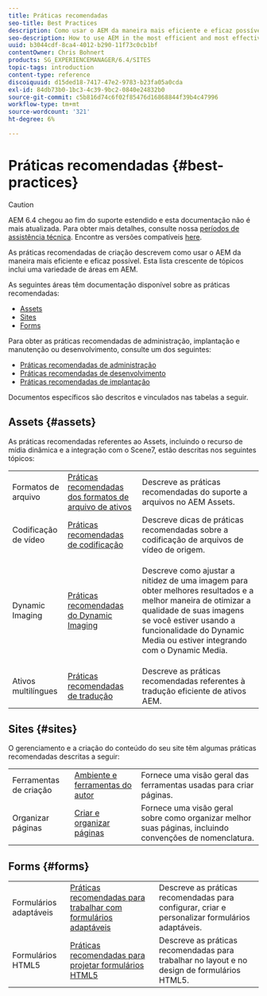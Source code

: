```yaml
---
title: Práticas recomendadas
seo-title: Best Practices
description: Como usar o AEM da maneira mais eficiente e eficaz possível
seo-description: How to use AEM in the most efficient and most effective way possible
uuid: b3044cdf-8ca4-4012-b290-11f73c0cb1bf
contentOwner: Chris Bohnert
products: SG_EXPERIENCEMANAGER/6.4/SITES
topic-tags: introduction
content-type: reference
discoiquuid: d15ded18-7417-47e2-9783-b23fa05a0cda
exl-id: 84db73b0-1bc3-4c39-9bc2-0840e24832b0
source-git-commit: c5b816d74c6f02f85476d16868844f39b4c47996
workflow-type: tm+mt
source-wordcount: '321'
ht-degree: 6%

---
```


# Práticas recomendadas    {#best-practices}

>[!CAUTION]
>
>AEM 6.4 chegou ao fim do suporte estendido e esta documentação não é mais atualizada. Para obter mais detalhes, consulte nossa [períodos de assistência técnica](https://helpx.adobe.com/br/support/programs/eol-matrix.html). Encontre as versões compatíveis [here](https://experienceleague.adobe.com/docs/).

As práticas recomendadas de criação descrevem como usar o AEM da maneira mais eficiente e eficaz possível. Esta lista crescente de tópicos inclui uma variedade de áreas em AEM.

As seguintes áreas têm documentação disponível sobre as práticas recomendadas:

* [Assets](#assets)
* [Sites](#sites)
* [Forms](#forms)

Para obter as práticas recomendadas de administração, implantação e manutenção ou desenvolvimento, consulte um dos seguintes:

* [Práticas recomendadas de administração](/help/sites-administering/administer-best-practices.md)
* [Práticas recomendadas de desenvolvimento](/help/sites-developing/best-practices.md)
* [Práticas recomendadas de implantação](/help/sites-deploying/best-practices.md)

Documentos específicos são descritos e vinculados nas tabelas a seguir.

## Assets {#assets}

As práticas recomendadas referentes ao Assets, incluindo o recurso de mídia dinâmica e a integração com o Scene7, estão descritas nos seguintes tópicos:

<table> 
 <tbody>
  <tr>
   <td>Formatos de arquivo</td> 
   <td><a href="/help/assets/assets-file-format-best-practices.md">Práticas recomendadas dos formatos de arquivo de ativos</a></td> 
   <td>Descreve as práticas recomendadas do suporte a arquivos no AEM Assets.</td> 
  </tr>
  <tr>
   <td>Codificação de vídeo</td> 
   <td><a href="/help/assets/video.md#best-practices-for-encoding-videos">Práticas recomendadas de codificação</a></td> 
   <td>Descreve dicas de práticas recomendadas sobre a codificação de arquivos de vídeo de origem.</td> 
  </tr>
  <tr>
   <td>Dynamic Imaging</td> 
   <td><a href="/help/assets/best-practices-for-optimizing-the-quality-of-your-images.md">Práticas recomendadas do Dynamic Imaging</a></td> 
   <td><p>Descreve como ajustar a nitidez de uma imagem para obter melhores resultados e a melhor maneira de otimizar a qualidade de suas imagens se você estiver usando a funcionalidade do Dynamic Media ou estiver integrando com o Dynamic Media.</p> </td> 
  </tr>
  <tr>
   <td>Ativos multilíngues</td> 
   <td><a href="/help/assets/best-practices-for-translating-assets-efficiently.md">Práticas recomendadas de tradução</a></td> 
   <td>Descreve as práticas recomendadas referentes à tradução eficiente de ativos AEM.</td> 
  </tr>
 </tbody>
</table>

## Sites {#sites}

O gerenciamento e a criação do conteúdo do seu site têm algumas práticas recomendadas descritas a seguir:

|  |  |  |
|---|---|---|
| Ferramentas de criação | [Ambiente e ferramentas do autor](/help/sites-authoring/author-environment-tools.md) | Fornece uma visão geral das ferramentas usadas para criar páginas. |
| Organizar páginas | [Criar e organizar páginas](/help/sites-authoring/managing-pages.md) | Fornece uma visão geral sobre como organizar melhor suas páginas, incluindo convenções de nomenclatura. |

## Forms {#forms}

|  |  |  |
|---|---|---|
| Formulários adaptáveis | [Práticas recomendadas para trabalhar com formulários adaptáveis](/help/forms/using/adaptive-forms-best-practices.md) | Descreve as práticas recomendadas para configurar, criar e personalizar formulários adaptáveis. |
| Formulários HTML5 | [Práticas recomendadas para projetar formulários HTML5](/help/forms/using/best-practices-for-html5-forms.md) | Descreve as práticas recomendadas para trabalhar no layout e no design de formulários HTML5. |
